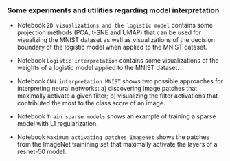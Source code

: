 ### Some experiments and utilities regarding model interpretation

* Notebook `2D visualizations and the logistic model` contains some projection methods (PCA, t-SNE and UMAP) that can be used for visualizing the MNIST dataset as well as visualizations of the decision boundary of the logistic model when applied to the MNIST dataset.

* Notebook `Logistic interpretation` contains some visualizations of the weights of a logistic model applied to the MNIST dataset.

* Notebook `CNN interpretation MNIST` shows two possible approaches for interpreting neural networks: a) discovering image patches that maximally activate a given filter; b) visualizing the filter activations that contributed the most to the class score of an image.

* Notebook `Train sparse models` shows an example of training a sparse model with L1 regularization.

* Notebook `Maximum activating patches ImageNet` shows the patches from the ImageNet trainining set that maximally activate the layers of a resnet-50 model.